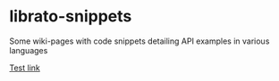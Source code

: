 librato-snippets
================

Some wiki-pages with code snippets detailing API examples in various languages

[Test link](/content/test.md)
